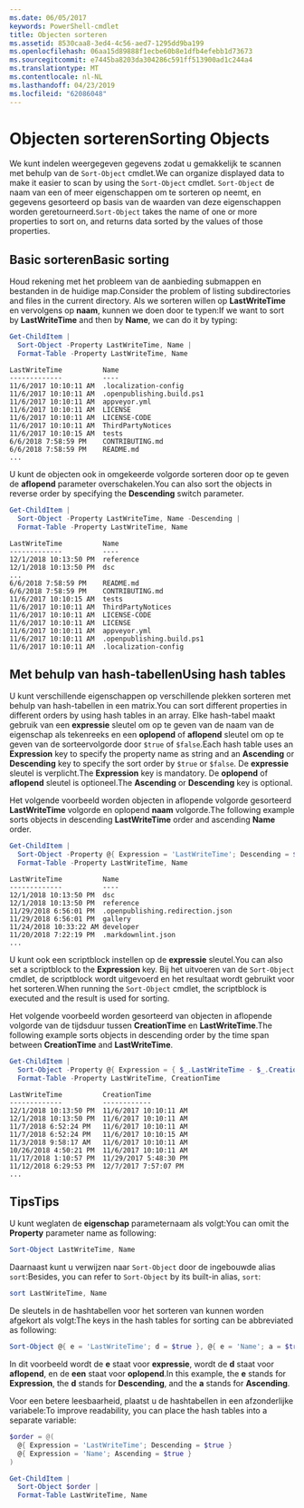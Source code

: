 ```yaml
---
ms.date: 06/05/2017
keywords: PowerShell-cmdlet
title: Objecten sorteren
ms.assetid: 8530caa8-3ed4-4c56-aed7-1295dd9ba199
ms.openlocfilehash: 06aa15d89888f1ecbe60b8e1dfb4efebb1d73673
ms.sourcegitcommit: e7445ba8203da304286c591ff513900ad1c244a4
ms.translationtype: MT
ms.contentlocale: nl-NL
ms.lasthandoff: 04/23/2019
ms.locfileid: "62086048"
---
```

# <a name="sorting-objects"></a><span data-ttu-id="ae173-103">Objecten sorteren</span><span class="sxs-lookup"><span data-stu-id="ae173-103">Sorting Objects</span></span>

<span data-ttu-id="ae173-104">We kunt indelen weergegeven gegevens zodat u gemakkelijk te scannen met behulp van de `Sort-Object` cmdlet.</span><span class="sxs-lookup"><span data-stu-id="ae173-104">We can organize displayed data to make it easier to scan by using the `Sort-Object` cmdlet.</span></span> <span data-ttu-id="ae173-105">`Sort-Object` de naam van een of meer eigenschappen om te sorteren op neemt, en gegevens gesorteerd op basis van de waarden van deze eigenschappen worden geretourneerd.</span><span class="sxs-lookup"><span data-stu-id="ae173-105">`Sort-Object` takes the name of one or more properties to sort on, and returns data sorted by the values of those properties.</span></span>

## <a name="basic-sorting"></a><span data-ttu-id="ae173-106">Basic sorteren</span><span class="sxs-lookup"><span data-stu-id="ae173-106">Basic sorting</span></span>

<span data-ttu-id="ae173-107">Houd rekening met het probleem van de aanbieding submappen en bestanden in de huidige map.</span><span class="sxs-lookup"><span data-stu-id="ae173-107">Consider the problem of listing subdirectories and files in the current directory.</span></span>
<span data-ttu-id="ae173-108">Als we sorteren willen op **LastWriteTime** en vervolgens op **naam**, kunnen we doen door te typen:</span><span class="sxs-lookup"><span data-stu-id="ae173-108">If we want to sort by **LastWriteTime** and then by **Name**, we can do it by typing:</span></span>

```powershell
Get-ChildItem |
  Sort-Object -Property LastWriteTime, Name |
  Format-Table -Property LastWriteTime, Name
```

```output
LastWriteTime          Name
-------------          ----
11/6/2017 10:10:11 AM  .localization-config
11/6/2017 10:10:11 AM  .openpublishing.build.ps1
11/6/2017 10:10:11 AM  appveyor.yml
11/6/2017 10:10:11 AM  LICENSE
11/6/2017 10:10:11 AM  LICENSE-CODE
11/6/2017 10:10:11 AM  ThirdPartyNotices
11/6/2017 10:10:15 AM  tests
6/6/2018 7:58:59 PM    CONTRIBUTING.md
6/6/2018 7:58:59 PM    README.md
...
```

<span data-ttu-id="ae173-109">U kunt de objecten ook in omgekeerde volgorde sorteren door op te geven de **aflopend** parameter overschakelen.</span><span class="sxs-lookup"><span data-stu-id="ae173-109">You can also sort the objects in reverse order by specifying the **Descending** switch parameter.</span></span>

```powershell
Get-ChildItem |
  Sort-Object -Property LastWriteTime, Name -Descending |
  Format-Table -Property LastWriteTime, Name
```

```output
LastWriteTime          Name
-------------          ----
12/1/2018 10:13:50 PM  reference
12/1/2018 10:13:50 PM  dsc
...
6/6/2018 7:58:59 PM    README.md
6/6/2018 7:58:59 PM    CONTRIBUTING.md
11/6/2017 10:10:15 AM  tests
11/6/2017 10:10:11 AM  ThirdPartyNotices
11/6/2017 10:10:11 AM  LICENSE-CODE
11/6/2017 10:10:11 AM  LICENSE
11/6/2017 10:10:11 AM  appveyor.yml
11/6/2017 10:10:11 AM  .openpublishing.build.ps1
11/6/2017 10:10:11 AM  .localization-config
```

## <a name="using-hash-tables"></a><span data-ttu-id="ae173-110">Met behulp van hash-tabellen</span><span class="sxs-lookup"><span data-stu-id="ae173-110">Using hash tables</span></span>

<span data-ttu-id="ae173-111">U kunt verschillende eigenschappen op verschillende plekken sorteren met behulp van hash-tabellen in een matrix.</span><span class="sxs-lookup"><span data-stu-id="ae173-111">You can sort different properties in different orders by using hash tables in an array.</span></span>
<span data-ttu-id="ae173-112">Elke hash-tabel maakt gebruik van een **expressie** sleutel om op te geven van de naam van de eigenschap als tekenreeks en een **oplopend** of **aflopend** sleutel om op te geven van de sorteervolgorde door `$true` of `$false`.</span><span class="sxs-lookup"><span data-stu-id="ae173-112">Each hash table uses an **Expression** key to specify the property name as string and an **Ascending** or **Descending** key to specify the sort order by `$true` or `$false`.</span></span>
<span data-ttu-id="ae173-113">De **expressie** sleutel is verplicht.</span><span class="sxs-lookup"><span data-stu-id="ae173-113">The **Expression** key is mandatory.</span></span>
<span data-ttu-id="ae173-114">De **oplopend** of **aflopend** sleutel is optioneel.</span><span class="sxs-lookup"><span data-stu-id="ae173-114">The **Ascending** or **Descending** key is optional.</span></span>

<span data-ttu-id="ae173-115">Het volgende voorbeeld worden objecten in aflopende volgorde gesorteerd **LastWriteTime** volgorde en oplopend **naam** volgorde.</span><span class="sxs-lookup"><span data-stu-id="ae173-115">The following example sorts objects in descending **LastWriteTime** order and ascending **Name** order.</span></span>

```powershell
Get-ChildItem |
  Sort-Object -Property @{ Expression = 'LastWriteTime'; Descending = $true }, @{ Expression = 'Name'; Ascending = $true } |
  Format-Table -Property LastWriteTime, Name
```

```output
LastWriteTime          Name
-------------          ----
12/1/2018 10:13:50 PM  dsc
12/1/2018 10:13:50 PM  reference
11/29/2018 6:56:01 PM  .openpublishing.redirection.json
11/29/2018 6:56:01 PM  gallery
11/24/2018 10:33:22 AM developer
11/20/2018 7:22:19 PM  .markdownlint.json
...
```

<span data-ttu-id="ae173-116">U kunt ook een scriptblock instellen op de **expressie** sleutel.</span><span class="sxs-lookup"><span data-stu-id="ae173-116">You can also set a scriptblock to the **Expression** key.</span></span>
<span data-ttu-id="ae173-117">Bij het uitvoeren van de `Sort-Object` cmdlet, de scriptblock wordt uitgevoerd en het resultaat wordt gebruikt voor het sorteren.</span><span class="sxs-lookup"><span data-stu-id="ae173-117">When running the `Sort-Object` cmdlet, the scriptblock is executed and the result is used for sorting.</span></span>

<span data-ttu-id="ae173-118">Het volgende voorbeeld worden gesorteerd van objecten in aflopende volgorde van de tijdsduur tussen **CreationTime** en **LastWriteTime**.</span><span class="sxs-lookup"><span data-stu-id="ae173-118">The following example sorts objects in descending order by the time span between **CreationTime** and **LastWriteTime**.</span></span>

```powershell
Get-ChildItem |
  Sort-Object -Property @{ Expression = { $_.LastWriteTime - $_.CreationTime }; Descending = $true } |
  Format-Table -Property LastWriteTime, CreationTime
```

```output
LastWriteTime          CreationTime
-------------          ------------
12/1/2018 10:13:50 PM  11/6/2017 10:10:11 AM
12/1/2018 10:13:50 PM  11/6/2017 10:10:11 AM
11/7/2018 6:52:24 PM   11/6/2017 10:10:11 AM
11/7/2018 6:52:24 PM   11/6/2017 10:10:15 AM
11/3/2018 9:58:17 AM   11/6/2017 10:10:11 AM
10/26/2018 4:50:21 PM  11/6/2017 10:10:11 AM
11/17/2018 1:10:57 PM  11/29/2017 5:48:30 PM
11/12/2018 6:29:53 PM  12/7/2017 7:57:07 PM
...
```

## <a name="tips"></a><span data-ttu-id="ae173-119">Tips</span><span class="sxs-lookup"><span data-stu-id="ae173-119">Tips</span></span>

<span data-ttu-id="ae173-120">U kunt weglaten de **eigenschap** parameternaam als volgt:</span><span class="sxs-lookup"><span data-stu-id="ae173-120">You can omit the **Property** parameter name as following:</span></span>

```powershell
Sort-Object LastWriteTime, Name
```

<span data-ttu-id="ae173-121">Daarnaast kunt u verwijzen naar `Sort-Object` door de ingebouwde alias `sort`:</span><span class="sxs-lookup"><span data-stu-id="ae173-121">Besides, you can refer to `Sort-Object` by its built-in alias, `sort`:</span></span>

```powershell
sort LastWriteTime, Name
```

<span data-ttu-id="ae173-122">De sleutels in de hashtabellen voor het sorteren van kunnen worden afgekort als volgt:</span><span class="sxs-lookup"><span data-stu-id="ae173-122">The keys in the hash tables for sorting can be abbreviated as following:</span></span>

```powershell
Sort-Object @{ e = 'LastWriteTime'; d = $true }, @{ e = 'Name'; a = $true }
```

<span data-ttu-id="ae173-123">In dit voorbeeld wordt de **e** staat voor **expressie**, wordt de **d** staat voor **aflopend**, en de **een** staat voor **oplopend**.</span><span class="sxs-lookup"><span data-stu-id="ae173-123">In this example, the **e** stands for **Expression**, the **d** stands for **Descending**, and the **a** stands for **Ascending**.</span></span>

<span data-ttu-id="ae173-124">Voor een betere leesbaarheid, plaatst u de hashtabellen in een afzonderlijke variabele:</span><span class="sxs-lookup"><span data-stu-id="ae173-124">To improve readability, you can place the hash tables into a separate variable:</span></span>

```powershell
$order = @(
  @{ Expression = 'LastWriteTime'; Descending = $true }
  @{ Expression = 'Name'; Ascending = $true }
)

Get-ChildItem |
  Sort-Object $order |
  Format-Table LastWriteTime, Name
```